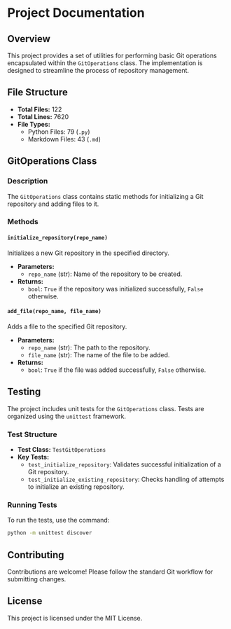# Project Documentation

## Overview
This project provides a set of utilities for performing basic Git operations encapsulated within the `GitOperations` class. The implementation is designed to streamline the process of repository management.

## File Structure
- **Total Files:** 122
- **Total Lines:** 7620
- **File Types:**
  - Python Files: 79 (`.py`)
  - Markdown Files: 43 (`.md`)

## GitOperations Class

### Description
The `GitOperations` class contains static methods for initializing a Git repository and adding files to it.

### Methods

#### `initialize_repository(repo_name)`
Initializes a new Git repository in the specified directory.
- **Parameters:**
  - `repo_name` (str): Name of the repository to be created.
- **Returns:** 
  - `bool`: `True` if the repository was initialized successfully, `False` otherwise.

#### `add_file(repo_name, file_name)`
Adds a file to the specified Git repository.
- **Parameters:**
  - `repo_name` (str): The path to the repository.
  - `file_name` (str): The name of the file to be added.
- **Returns:**
  - `bool`: `True` if the file was added successfully, `False` otherwise.

## Testing
The project includes unit tests for the `GitOperations` class. Tests are organized using the `unittest` framework.

### Test Structure
- **Test Class:** `TestGitOperations`
- **Key Tests:**
  - `test_initialize_repository`: Validates successful initialization of a Git repository.
  - `test_initialize_existing_repository`: Checks handling of attempts to initialize an existing repository.

### Running Tests
To run the tests, use the command:
```bash
python -m unittest discover
```

## Contributing
Contributions are welcome! Please follow the standard Git workflow for submitting changes. 

## License
This project is licensed under the MIT License.
